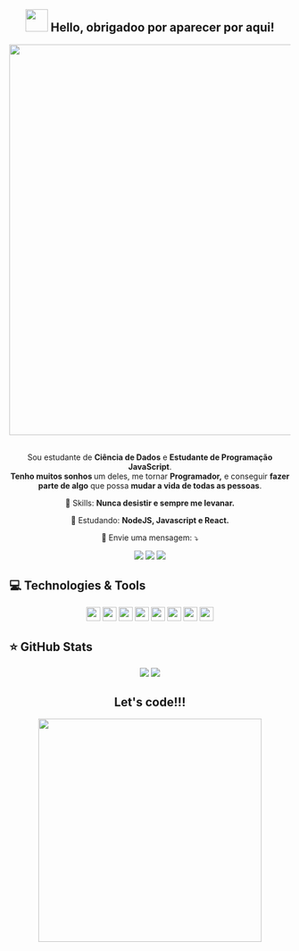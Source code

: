 <span align="center">

## <img src="https://i.imgur.com/0hdZ65D.gif" width="40px"> Hello, obrigadoo por aparecer por aqui!</h2>

</span>

<div align="center">

<img src="https://www.canva.com/design/DAEo1J0MI9I/DrHS-dp7wD4DFd8WwkSpag/view?utm_content=DAEo1J0MI9I&utm_campaign=designshare&utm_medium=link&utm_source=publishsharelink&mode=preview" width="700px" />

</div>


<br>
<p align="center">
  Sou estudante de  <strong>Ciência de Dados</strong> e <strong>Estudante de Programação JavaScript</strong>.<br />
<strong>Tenho muitos sonhos </strong> um deles, me tornar <strong>Programador,</strong>
e conseguir <strong>fazer parte de algo</strong> que possa <strong>mudar a vida de todas as pessoas</strong>.
</p>

<p align="center">
  💼 Skills: <strong>Nunca desistir e sempre me levanar.</strong>
</p>

<p align="center">
  🚀  Estudando: <strong>NodeJS, Javascript e React.</strong>
</p>

<p align="center">
  💌 Envie uma mensagem: ⤵️
</p>

<p align="center">
  <a href="https://www.instagram.com/dos_santosjr3/" alt="Instagram">
  <img src="https://img.shields.io/badge/-Instagram-DF0174?style=flat-square&logo=instagram&logoColor=white&link=https://www.instagram.com/dos_santosjr3/"/></a>
  
  <a href="https://www.facebook.com/dossantos.jr.1/" alt="Facebook">
  <img src="https://img.shields.io/badge/-Facebook-3b5998?style=flat-square&logo=facebook&logoColor=white&link=https://www.facebook.com/dossantos.jr.1/"/></a>
  
  <a href="https://www.linkedin.com/in/antonio-dos-santos-771a4055/" alt="Linkedin">
  <img src="https://img.shields.io/badge/-Linkedin-0e76a8?style=flat-square&logo=Linkedin&logoColor=white&link=https://www.linkedin.com/in/antonio-dos-santos-771a4055/" /></a>
</p>  

## 💻 Technologies & Tools

<p align="center">
  
 
 <img src="https://img.shields.io/badge/-Javascript-%23F7DF1E?style=flat-square&logo=javascript&logoColor=black" height="25"/>
 <img src="https://img.shields.io/badge/-Typecript-%23007ACC?style=flat-square&logo=typescript&logoColor=white" height="25"/>
 <img src="https://img.shields.io/badge/-Angular-%23DD0031?style=flat-square&logo=angular&logoColor=white" height="25"/>


<img src="https://img.shields.io/badge/-Bootstrap-%23563D7C.svg?style=flat-square&logo=bootstrap&logoColor=white" height="25"/>
  
<img src="https://img.shields.io/badge/-npm-CB3837?style=flat-square&logo=npm" height="25"/>
<img src="https://img.shields.io/badge/-GitHub-181717?style=flat-square&logo=github" height="25"/>
<img src="https://img.shields.io/badge/-MongoDB-%234ea94b.svg?style=flat-square&logo=mongodb&logoColor=white" height="25"/>
<img src="https://img.shields.io/badge/-Firebase-%23F7DF1E.svg?style=flat-square&logo=firebase&logoColor=white" height="25"/>

</p>

## ⭐ GitHub Stats

<p align = "center">
  <img src = "https://github-readme-stats.vercel.app/api?username=santosds&show_icons=true&theme=tokyonight&line_height=27">
  <img src = "https://github-readme-stats.vercel.app/api/top-langs/?username=santosds&hide=css,java,html&theme=tokyonight">
</p>


<div align="center">
<h2>Let's code!!!</h2>
<img src='https://acegif.com/wp-content/uploads/cat-typing-17.gif' width='400px'/>
</div>
